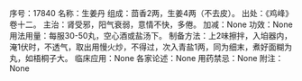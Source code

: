 序号：17840
名称：生姜丹
组成：茴香2两，生姜4两（不去皮）。
出处：《鸡峰》卷十二。
主治：肾受邪，阳气衰弱，意情不快，多倦。
加减：None
功效：None
用法用量：每服30-50丸，空心酒或盐汤下。
制备方法：上2味擦拌，入垍器内，淹1伏时，不透气，取出用慢火炒，不得过，次入青盐1两，同为细末，煮好面糊为丸，如梧桐子大。
临床应用：None
各家论述：None
用药禁忌：None
附注：None
